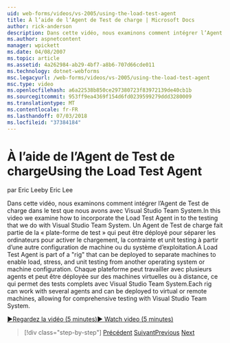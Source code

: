 ```yaml
---
uid: web-forms/videos/vs-2005/using-the-load-test-agent
title: À l’aide de l’Agent de Test de charge | Microsoft Docs
author: rick-anderson
description: Dans cette vidéo, nous examinons comment intégrer l’Agent de Test de charge dans le test que nous avons avec Visual Studio Team System. Un Agent de Test de charge fait partie d’un '...
ms.author: aspnetcontent
manager: wpickett
ms.date: 04/08/2007
ms.topic: article
ms.assetid: 4a262984-ab29-4bf7-a8b6-707d66cde011
ms.technology: dotnet-webforms
msc.legacyurl: /web-forms/videos/vs-2005/using-the-load-test-agent
msc.type: video
ms.openlocfilehash: a6a22538b850ce297380723f83972139de40cb1b
ms.sourcegitcommit: 953ff9ea4369f154d6fd0239599279ddd3280009
ms.translationtype: MT
ms.contentlocale: fr-FR
ms.lasthandoff: 07/03/2018
ms.locfileid: "37384184"
---
```

<a name="using-the-load-test-agent"></a><span data-ttu-id="49304-104">À l’aide de l’Agent de Test de charge</span><span class="sxs-lookup"><span data-stu-id="49304-104">Using the Load Test Agent</span></span>
====================
<span data-ttu-id="49304-105">par Eric Lee</span><span class="sxs-lookup"><span data-stu-id="49304-105">by Eric Lee</span></span>

<span data-ttu-id="49304-106">Dans cette vidéo, nous examinons comment intégrer l’Agent de Test de charge dans le test que nous avons avec Visual Studio Team System.</span><span class="sxs-lookup"><span data-stu-id="49304-106">In this video we examine how to incorporate the Load Test Agent in to the testing that we do with Visual Studio Team System.</span></span> <span data-ttu-id="49304-107">Un Agent de Test de charge fait partie de la « plate-forme de test » qui peut être déployé pour séparer les ordinateurs pour activer le chargement, la contrainte et unit testing à partir d’une autre configuration de machine ou du système d’exploitation.</span><span class="sxs-lookup"><span data-stu-id="49304-107">A Load Test Agent is part of a "rig" that can be deployed to separate machines to enable load, stress, and unit testing from another operating system or machine configuration.</span></span> <span data-ttu-id="49304-108">Chaque plateforme peut travailler avec plusieurs agents et peut être déployée sur des machines virtuelles ou à distance, ce qui permet des tests complets avec Visual Studio Team System.</span><span class="sxs-lookup"><span data-stu-id="49304-108">Each rig can work with several agents and can be deployed to virtual or remote machines, allowing for comprehensive testing with Visual Studio Team System.</span></span>

[<span data-ttu-id="49304-109">&#9654;Regardez la vidéo (5 minutes)</span><span class="sxs-lookup"><span data-stu-id="49304-109">&#9654; Watch video (5 minutes)</span></span>](https://channel9.msdn.com/Blogs/ASP-NET-Site-Videos/using-the-load-test-agent)

> [!div class="step-by-step"]
> <span data-ttu-id="49304-110">[Précédent](the-effects-of-caching.md)
> [Suivant](the-effects-of-viewstate.md)</span><span class="sxs-lookup"><span data-stu-id="49304-110">[Previous](the-effects-of-caching.md)
[Next](the-effects-of-viewstate.md)</span></span>
